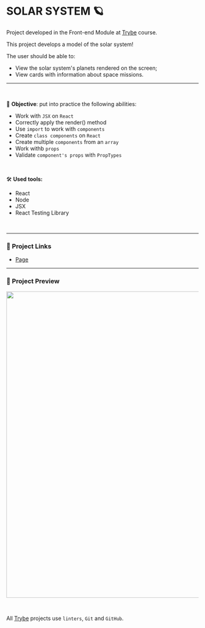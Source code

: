 # SOLAR SYSTEM 🪐

Project developed in the Front-end Module at [Trybe](https://www.betrybe.com/) course.

This project develops a model of the solar system!

The user should be able to:
* View the solar system's planets rendered on the screen;
* View cards with information about space missions.

---
<br/>

🎯 **Objective**: put into practice the following abilities:
* Work with `JSX` on `React`
* Correctly apply the render() method
* Use `import` to work with `components`
* Create `class components` on `React`
* Create multiple `components` from an `array`
* Work withb `props`
* Validate `component's props` with `PropTypes`

<br/>

🛠️ **Used tools:**
* React
* Node
* JSX
* React Testing Library

<br/>

---

### 🔗 Project Links
* [Page](https://queite.github.io/solar-system/)

---

### 🔎 Project Preview
<img src="./solarsystem.gif" width="800" />

&nbsp;

All [Trybe](https://www.betrybe.com/) projects use `linters`, `Git` and `GitHub`.
